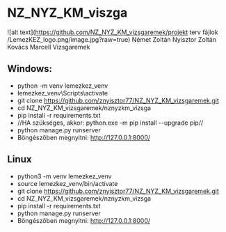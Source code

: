 # NZ_NYZ_KM_viszga
![alt text](https://github.com/NZ_NYZ_KM_vizsgaremek/projekt terv fájlok
/LemezKEZ_logo.png/image.jpg?raw=true)
Német Zoltán Nyisztor Zoltán Kovács Marcell Vizsgaremek

Windows:
---
- python -m venv lemezkez_venv
- lemezkez_venv\Scripts\activate
- git clone https://github.com/znyisztor77/NZ_NYZ_KM_vizsgaremek.git
- cd NZ_NYZ_KM_vizsgaremek/nznyzkm_vizsga
- pip install -r requirements.txt
- //HA szükséges, akkor: python.exe -m pip install --upgrade pip//
- python manage.py runserver
- Böngészőben megnyitni: http://127.0.0.1:8000/

Linux
---
- python3 -m venv lemezkez_venv
- source lemezkez_venv/bin/activate
- git clone https://github.com/znyisztor77/NZ_NYZ_KM_vizsgaremek.git
- cd NZ_NYZ_KM_vizsgaremek/nznyzkm_vizsga
- pip install -r requirements.txt
- python manage.py runserver
- Böngészőben megnyitni: http://127.0.0.1:8000/



  



















